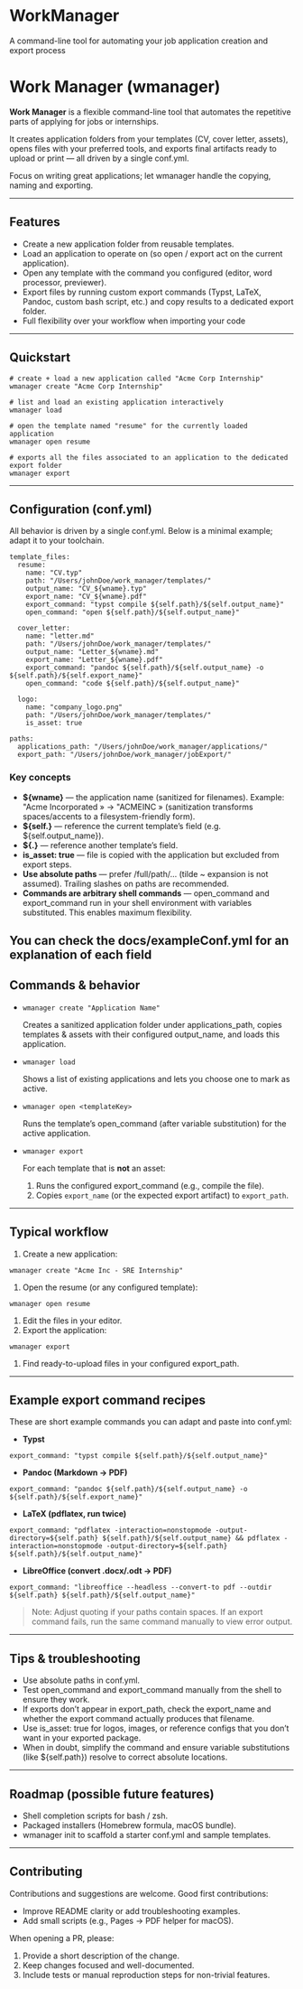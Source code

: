 # WorkManager

A command-line tool for automating your job application creation and export process

# **Work Manager (wmanager)**

**Work Manager** is a flexible command-line tool that automates the repetitive parts of applying for jobs or internships.

It creates application folders from your templates (CV, cover letter, assets), opens files with your preferred tools, and exports final artifacts ready to upload or print — all driven by a single conf.yml.

Focus on writing great applications; let wmanager handle the copying, naming and exporting.

----

## **Features**

- Create a new application folder from reusable templates.
- Load an application to operate on (so open / export act on the current application).
- Open any template with the command you configured (editor, word processor, previewer).
- Export files by running custom export commands (Typst, LaTeX, Pandoc, custom bash script, etc.) and copy results to a dedicated export folder.
- Full flexibility over your workflow when importing your code

----

## **Quickstart**

```other
# create + load a new application called "Acme Corp Internship"
wmanager create "Acme Corp Internship"

# list and load an existing application interactively
wmanager load

# open the template named "resume" for the currently loaded application
wmanager open resume

# exports all the files associated to an application to the dedicated export folder
wmanager export
```


----

## **Configuration (conf.yml)**

All behavior is driven by a single conf.yml. Below is a minimal example; adapt it to your toolchain.

```other
template_files:
  resume:
    name: "CV.typ"
    path: "/Users/johnDoe/work_manager/templates/"
    output_name: "CV_${wname}.typ"
    export_name: "CV_${wname}.pdf"
    export_command: "typst compile ${self.path}/${self.output_name}"
    open_command: "open ${self.path}/${self.output_name}"

  cover_letter:
    name: "letter.md"
    path: "/Users/johnDoe/work_manager/templates/"
    output_name: "Letter_${wname}.md"
    export_name: "Letter_${wname}.pdf"
    export_command: "pandoc ${self.path}/${self.output_name} -o ${self.path}/${self.export_name}"
    open_command: "code ${self.path}/${self.output_name}"

  logo:
    name: "company_logo.png"
    path: "/Users/johnDoe/work_manager/templates/"
    is_asset: true

paths:
  applications_path: "/Users/johnDoe/work_manager/applications/"
  export_path: "/Users/johnDoe/work_manager/jobExport/"
```


### **Key concepts**

- **${wname}** — the application name (sanitized for filenames). Example: "Acme Incorporated » → "ACMEINC » (sanitization transforms spaces/accents to a filesystem-friendly form).
- **${self.<field>}** — reference the current template’s field (e.g. ${self.output_name}).
- **${<templateKey>.<field>}** — reference another template’s field.
- **is_asset: true** — file is copied with the application but excluded from export steps.
- **Use absolute paths** — prefer /full/path/... (tilde ~ expansion is not assumed). Trailing slashes on paths are recommended.
- **Commands are arbitrary shell commands** — open_command and export_command run in your shell environment with variables substituted. This enables maximum flexibility.

You can check the docs/exampleConf.yml for an explanation of each field
----

## **Commands & behavior**

- `wmanager create "Application Name"`

  Creates a sanitized application folder under applications_path, copies templates & assets with their configured output_name, and loads this application.

- `wmanager load`

  Shows a list of existing applications and lets you choose one to mark as active.

- `wmanager open <templateKey>`

  Runs the template’s open_command (after variable substitution) for the active application.

- `wmanager export`

  For each template that is **not** an asset:

    1. Runs the configured export_command (e.g., compile the file).
    2. Copies `export_name` (or the expected export artifact) to `export_path`.

----

## **Typical workflow**

1. Create a new application:

```other
wmanager create "Acme Inc - SRE Internship"
```

1. Open the resume (or any configured template):

```other
wmanager open resume
```

1. Edit the files in your editor.
2. Export the application:

```other
wmanager export
```

1. Find ready-to-upload files in your configured export_path.

----

## **Example export command recipes**

These are short example commands you can adapt and paste into conf.yml:

- **Typst**

```other
export_command: "typst compile ${self.path}/${self.output_name}"
```

- **Pandoc (Markdown → PDF)**

```other
export_command: "pandoc ${self.path}/${self.output_name} -o ${self.path}/${self.export_name}"
```

- **LaTeX (pdflatex, run twice)**

```other
export_command: "pdflatex -interaction=nonstopmode -output-directory=${self.path} ${self.path}/${self.output_name} && pdflatex -interaction=nonstopmode -output-directory=${self.path} ${self.path}/${self.output_name}"
```

- **LibreOffice (convert .docx/.odt → PDF)**

```other
export_command: "libreoffice --headless --convert-to pdf --outdir ${self.path} ${self.path}/${self.output_name}"
```


> Note: Adjust quoting if your paths contain spaces. If an export command fails, run the same command manually to view error output.

----

## **Tips & troubleshooting**

- Use absolute paths in conf.yml.
- Test open_command and export_command manually from the shell to ensure they work.
- If exports don’t appear in export_path, check the export_name and whether the export command actually produces that filename.
- Use is_asset: true for logos, images, or reference configs that you don’t want in your exported package.
- When in doubt, simplify the command and ensure variable substitutions (like ${self.path}) resolve to correct absolute locations.

----

## **Roadmap (possible future features)**

- Shell completion scripts for bash / zsh.
- Packaged installers (Homebrew formula, macOS bundle).
- wmanager init to scaffold a starter conf.yml and sample templates.

----

## **Contributing**

Contributions and suggestions are welcome. Good first contributions:

- Improve README clarity or add troubleshooting examples.
- Add small scripts (e.g., Pages → PDF helper for macOS).

When opening a PR, please:

1. Provide a short description of the change.
2. Keep changes focused and well-documented.
3. Include tests or manual reproduction steps for non-trivial features.

